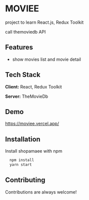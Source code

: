 
# MOVIEE
project to learn React.js, Redux Toolkit

call themoviedb API

## Features

- show movies list and movie detail


## Tech Stack

**Client:** React, Redux Toolkit

**Server:** TheMovieDb


## Demo

https://moviee.vercel.app/
## Installation

Install shopamaee with npm

```bash
  npm install
  yarn start
```
    
## Contributing

Contributions are always welcome!


